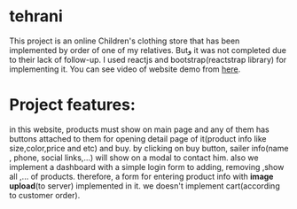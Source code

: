 # tehrani
This project is an online Children's clothing store that has been implemented by order of one of my relatives. Butو it was not completed due to their lack of follow-up.
I used reactjs and bootstrap(reactstrap library) for implementing it.
You can see video of website demo from [here](https://www.aparat.com/v/bJSPx).

# Project features:
in this website, products must show on main page and any of them has buttons attached to them for opening detail page of it(product info like size,color,price and etc) and buy.
by clicking on buy button, sailer info(name , phone, social links,...) will show on a modal to contact him.
also we implement a dashboard with a simple login form to adding, removing ,show all ,... of products. therefore, a form for entering product info with **image upload**(to server) implemented in it.
we doesn't implement cart(according to customer order). 
